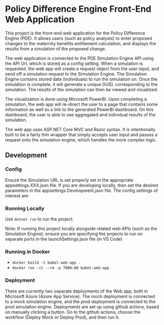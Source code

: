# Policy Difference Engine Front-End Web Application

This project is the front-end web application for the Policy Difference Engine (PDE). It allows users (such as policy analysts) to enter proposed changes to the maternity benefits entitlement calculation, and displays the results from a simulation of the proposed change.

The web application is connected to the PDE Simulation Engine API using the API Url, which is stored as a config setting. When a simulation is requested, the web app will create a request object from the user input, and send off a simulation request to the Simulation Engine. The Simulation Engine contains stored data (individuals) to run the simulation on. Once the simulation is complete, it will generate a unique GUID, corresponding to the simulation. The results of the simulation can then be viewed and visualized.

The visualization is done using Microsoft PowerBI. Upon completing a simulation, the web app will re-direct the user to a page that contains some information as well as a link to the generated PowerBI dashboard. On this dashboard, the user is able to see aggregated and individual results of the simulation. 

The web app uses ASP.NET Core MVC and Razor syntax. It is intentionally built to be a fairly thin wrapper that simply accepts user input and passes a request onto the simulation engine, which handles the more complex logic. 

## Development

### Config
Ensure the Simulation URL is set properly set in the appropriate appsettings.XXX.json file. If you are developing locally, then set the desired parameters in the appsettings.Development.json file. The config settings of interest are:

### Running Locally

Use `dotnet run` to run the project.

Note: If running this project locally alongside related web APIs (such as the Simulation Engine), ensure you are specifying the projects to run on separate ports in the launchSettings.json file (in VS Code)

### Running in Docker
- `docker build -t babel-web-app .`
- `docker run -it --rm -p 7000:80 babel-web-app`

### Deployment
There are currently two separate deployments of the Web app, both in Microsoft Azure (Azure App Service). The mock deployment is connected to a mock simulation engine, and the prod deployment is connected to the prod simulation engine. Deployments are set up using github actions, based on manually clicking a button. Go to the github actions, choose the workflow (Deploy Mock or Deploy Prod), and then run it.

